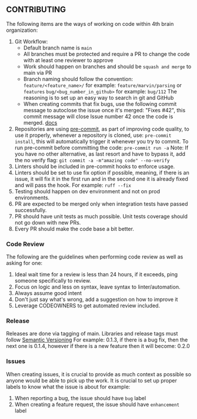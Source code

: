 ## CONTRIBUTING
The following items are the ways of working on code within 4th brain organization:

1. Git Workflow:
   - Default branch name is `main`
   - All branches must be protected and require a PR to change the code with at least one reviewer to approve
   - Work should happen on branches and should be `squash and merge` to main via PR
   - Branch naming should follow the convention:
     `feature/<feature_name>/` for example: `feature/marvin/parsing` or `features`
     `bug/<bug_number_in_github>` for example: `bug/112`
     The reasoning is to set up an easy way to search in git and GitHub
   - When creating commits that fix bugs, use the following commit message to autoclose the issue once it's merged: "Fixes #42", this commit message will close Issue number 42 once the code is merged. [docs](https://docs.github.com/en/issues/tracking-your-work-with-issues/using-issues/linking-a-pull-request-to-an-issue#linking-a-pull-request-to-an-issue-using-a-keyword)
1. Repositories are using [pre-commit](https://pre-commit.com/), as part of improving code quality, to use it properly, whenever a repository is cloned, use:
`pre-commit install`, this will automatically trigger it whenever you try to commit.
To run pre-commit before committing the code: `pre-commit run -a`
Note: If you have no other alternative, as last resort and have to bypass it, add the no verify flag:  `git commit -a -m"amazing code" --no-verify`
1. Linters should be included in pre-commit hooks to enforce usage.
1. Linters should be set to use fix option if possible, meaning, if there is an issue, it will fix it in the first run and in the second one it is already fixed and will pass the hook. For example: `ruff --fix`
1. Testing should happen on dev environment and not on prod environments.
1. PR are expected to be merged only when integration tests have passed successfully.
1. PR should have unit tests as much possible. Unit tests coverage should not go down with new PRs.
1. Every PR should make the code base a bit better.

### Code Review

The following are the guidelines when performing code review as well as asking for one:

1. Ideal wait time for a review is less than 24 hours, if it exceeds, ping someone specifically to review.
1. Focus on logic and less on syntax, leave syntax to linter/automation.
1. Always assume good intent
1. Don't just say what's wrong, add a suggestion on how to improve it
1. Leverage CODEOWNERS to get automated review included.

### Release

Releases are done via tagging of main.
Libraries and release tags must follow [Semantic Versioning](https://semver.org/)
For example: 0.1.3, if there is a bug fix, then the next one is 0.1.4, however if there is a new feature then it will become: 0.2.0

### Issues

When creating issues, it is crucial to provide as much context as possible so anyone would be able to pick up the work. It is crucial to set up proper labels to know what the issue is about for example:
1. When reporting a bug, the issue should have `bug` label
1. When creating a feature request, the issue should have `enhancement` label

